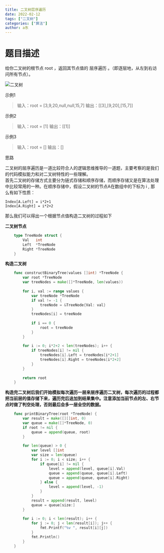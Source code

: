 ```yaml
---
title: 二叉树层序遍历
date: 2022-02-12
tags: ["二叉树"]
categories: ["算法"]
author: a东
---
```


# 题目描述

给你二叉树的根节点 root ，返回其节点值的 层序遍历 。（即逐层地，从左到右访问所有节点）。

![二叉树](/images/tree-level-order/tree.jpeg)

<!-- more -->

示例1
> 输入：root = [3,9,20,null,null,15,7]
> 输出：[[3],[9,20],[15,7]]


示例2
> 输入：root = [1]
> 输出：[[1]]

示例3
> 输入：root = []
> 输出：[]

思路

二叉树的层序遍历是一道比较符合人的逻辑思维推导的一道题，主要考察的是我们的代码模拟能力和对二叉树特性的一些理解。
<br>
首先二叉树的存储方式主要分为链式存储和顺序存储，而顺序存储又是在算法处理中比较常用的一种。在顺序存储中，假设二叉树的节点A在数组中的下标为 i , 那么有如下性质：

```
Index[A.Left] = i*2+1
Index[A.Right] = i*2+2
```


那么我们可以得出一个根据节点值构造二叉树的过程如下

**二叉树节点**
```go
    type TreeNode struct {
        Val   int
        Left  *TreeNode
        Right *TreeNode
    }
```

**构造二叉树**
```go
    func constructBinaryTree(values []int) *TreeNode {
        var root *TreeNode
        var treeNodes = make([]*TreeNode, len(values))
        
        for i, val := range values {
            var treeNode *TreeNode
            if val != -1 {
                treeNode = &TreeNode{Val: val}
            }
            treeNodes[i] = treeNode
    
            if i == 0 {
                root = treeNode
            }
        }
    
        for i := 0; i*2+2 < len(treeNodes); i++ {
            if treeNodes[i] != nil {
                treeNodes[i].Left = treeNodes[i*2+1]
                treeNodes[i].Right = treeNodes[i*2+2]
            }
        }
    
        return root
    }
```


**构造完二叉树后我们开始模拟每次遍历一层来层序遍历二叉树，每次遍历的过程都把当前层的值存储下来，遍历完后追加到结果集中。注意添加当前节点的左、右节点时做了判空处理，否则最后会多一层全空的数据。**

```go
    func printBinaryTree(root *TreeNode) {
        var result = make([][]int, 0)
        var queue = make([]*TreeNode, 0)
        if root != nil {
            queue = append(queue, root)
        }
    
        for len(queue) > 0 {
            var level []int
            var size = len(queue)
            for i := 0; i < size; i++ {
                if queue[i] != nil {
                    level = append(level, queue[i].Val)
                    queue = append(queue, queue[i].Left)
                    queue = append(queue, queue[i].Right)
                } else {
                    level = append(level, -1)
                }
            }
            result = append(result, level)
            queue = queue[size:]
        }
    
        for i := 0; i < len(result); i++ {
            for j := 0; j < len(result[i]); j++ {
                fmt.Printf("%v ", result[i][j])
            }
            fmt.Println()
        }
    }
```






